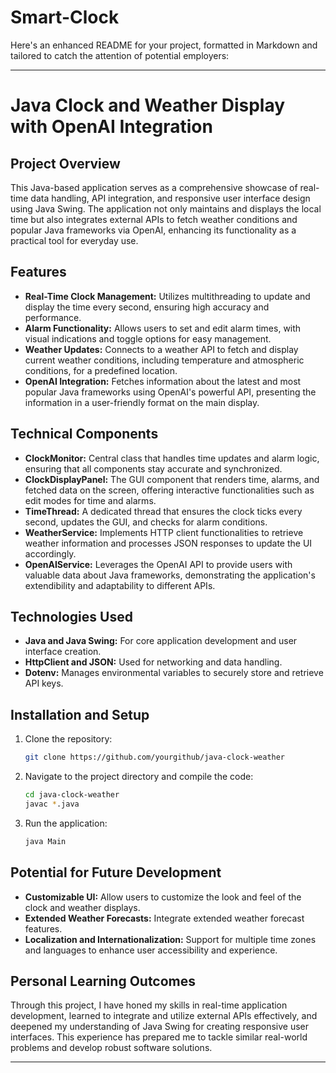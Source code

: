 # Smart-Clock
Here's an enhanced README for your project, formatted in Markdown and tailored to catch the attention of potential employers:

---

# Java Clock and Weather Display with OpenAI Integration

## Project Overview

This Java-based application serves as a comprehensive showcase of real-time data handling, API integration, and responsive user interface design using Java Swing. The application not only maintains and displays the local time but also integrates external APIs to fetch weather conditions and popular Java frameworks via OpenAI, enhancing its functionality as a practical tool for everyday use.

## Features

- **Real-Time Clock Management:** Utilizes multithreading to update and display the time every second, ensuring high accuracy and performance.
- **Alarm Functionality:** Allows users to set and edit alarm times, with visual indications and toggle options for easy management.
- **Weather Updates:** Connects to a weather API to fetch and display current weather conditions, including temperature and atmospheric conditions, for a predefined location.
- **OpenAI Integration:** Fetches information about the latest and most popular Java frameworks using OpenAI's powerful API, presenting the information in a user-friendly format on the main display.

## Technical Components

- **ClockMonitor:** Central class that handles time updates and alarm logic, ensuring that all components stay accurate and synchronized.
- **ClockDisplayPanel:** The GUI component that renders time, alarms, and fetched data on the screen, offering interactive functionalities such as edit modes for time and alarms.
- **TimeThread:** A dedicated thread that ensures the clock ticks every second, updates the GUI, and checks for alarm conditions.
- **WeatherService:** Implements HTTP client functionalities to retrieve weather information and processes JSON responses to update the UI accordingly.
- **OpenAIService:** Leverages the OpenAI API to provide users with valuable data about Java frameworks, demonstrating the application's extendibility and adaptability to different APIs.

## Technologies Used

- **Java and Java Swing:** For core application development and user interface creation.
- **HttpClient and JSON:** Used for networking and data handling.
- **Dotenv:** Manages environmental variables to securely store and retrieve API keys.

## Installation and Setup

1. Clone the repository:
   ```bash
   git clone https://github.com/yourgithub/java-clock-weather
   ```
2. Navigate to the project directory and compile the code:
   ```bash
   cd java-clock-weather
   javac *.java
   ```
3. Run the application:
   ```bash
   java Main
   ```

## Potential for Future Development

- **Customizable UI:** Allow users to customize the look and feel of the clock and weather displays.
- **Extended Weather Forecasts:** Integrate extended weather forecast features.
- **Localization and Internationalization:** Support for multiple time zones and languages to enhance user accessibility and experience.

## Personal Learning Outcomes

Through this project, I have honed my skills in real-time application development, learned to integrate and utilize external APIs effectively, and deepened my understanding of Java Swing for creating responsive user interfaces. This experience has prepared me to tackle similar real-world problems and develop robust software solutions.

---

